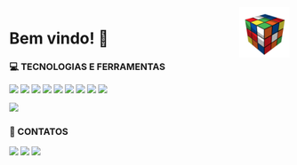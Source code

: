 <img src="cube.gif" width="90px" align="right" alt="Computador iuriCode">

# Bem vindo! 📌 

<div style="display: inline_block"> 
  <p>
    <b><h3>💻 TECNOLOGIAS E FERRAMENTAS</h3></b> 
    <img height="20em" src="https://img.shields.io/badge/Python-3776AB?style=for-the-badge&logo=python&logoColor=white"/>
    <img height="20em" src="https://img.shields.io/badge/Java-ED8B00?style=for-the-badge&logo=java&logoColor=white"/>
    <img height="20em" src="https://img.shields.io/badge/HTML5-E34F26?style=for-the-badge&logo=html5&logoColor=white"/>
    <img height="20em" src="https://img.shields.io/badge/CSS3-1572B6?style=for-the-badge&logo=css3&logoColor=white"/>
    <img height="20em" src="https://img.shields.io/badge/Django-092E20?style=for-the-badge&logo=django&logoColor=green"/>
    <img height="20em" src="https://img.shields.io/badge/Selenium-43B02A?style=for-the-badge&logo=Selenium&logoColor=white"/>
    <img height="20em" src="https://img.shields.io/badge/Eclipse-2C2255?style=for-the-badge&logo=eclipse&logoColor=white"/>
    <img height="20em" src="https://img.shields.io/badge/Visual_Studio_Code-0078D4?style=for-the-badge&logo=visual%20studio%20code&logoColor=white"/>
    <img height="20em" src="https://img.shields.io/badge/pycharm-143?style=for-the-badge&logo=pycharm&logoColor=black&color=black&labelColor=green"/>
  </p>
</div>

<div>
  <p>
    <img height="150em" src="https://github-readme-stats.vercel.app/api/top-langs/?username=barbarabr1to&layout=compact&theme=write"/>
  </p>
</div>

<div style="display: inline_block">  
  <b><h3>📱 CONTATOS</h3></b>  
  <a href="https://www.linkedin.com/in/barbarabritosz/"> <img height="20" src="https://img.shields.io/badge/LinkedIn-0077B5?style=for-the-   badge&logo=linkedin&logoColor=white"></a> 
  <a href="https://www.linkedin.com/in/barbarabritosz/"> <img height="20" src="https://img.shields.io/badge/Messenger-00B2FF?style=for-thebadge&logo=messenger&logoColor=white"></a> 
  <a href = "mailto: barbarabritosz@hotmail.com"> <img height="20" src="https://img.shields.io/badge/Gmail-D14836?style=for-the-badge&logo=gmail&logoColor=white"></a>
</div>
